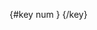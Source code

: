 {#key num }
<KatexIntersectionObserver />
{/key}

<script>

    import KatexIntersectionObserver from "$lib/KatexIntersectionObserver.svelte"
    // import K from "$lib/KatexDataProp.svelte"
    
</script>

<article class="prose">

  <slot name="md"></slot>

  <!-- <h1>Garlic bread with cheese: What the science tells us</h1>
  <p>
    For years parents have espoused the health benefits of eating garlic bread with cheese to their
    children, with the food earning such an iconic status in our culture that kids will often dress
    up as warm, cheesy loaf for Halloween.
  </p>
  <p>
    But a recent study shows that the celebrated appetizer may be linked to a series of rabies cases
    springing up around the country.
  </p> -->

</article>
